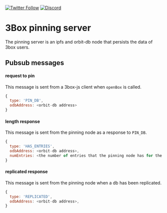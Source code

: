 [![Twitter Follow](https://img.shields.io/twitter/follow/3boxdb.svg?style=for-the-badge&label=Twitter)](https://twitter.com/3boxdb)
[![Discord](https://img.shields.io/discord/484729862368526356.svg?style=for-the-badge)](https://discordapp.com/invite/Z3f3Cxy)

# 3Box pinning server

The pinning server is an ipfs and orbit-db node that persists the data of 3box users.

## Pubsub messages

#### request to pin
This message is sent from a 3box-js client when `openBox` is called.
```js
{
  type: 'PIN_DB',
  odbAddress: <orbit-db address>
}
```

#### length response
This message is sent from the pinning node as a response to `PIN_DB`.
```js
{
  type: 'HAS_ENTRIES',
  odbAddress: <orbit-db address>,
  numEntries: <the number of entries that the pinning node has for the given db>
}
```

#### replicated response
This message is sent from the pinning node when a db has been replicated.
```js
{
  type: 'REPLICATED',
  odbAddress: <orbit-db address>,
}
```
